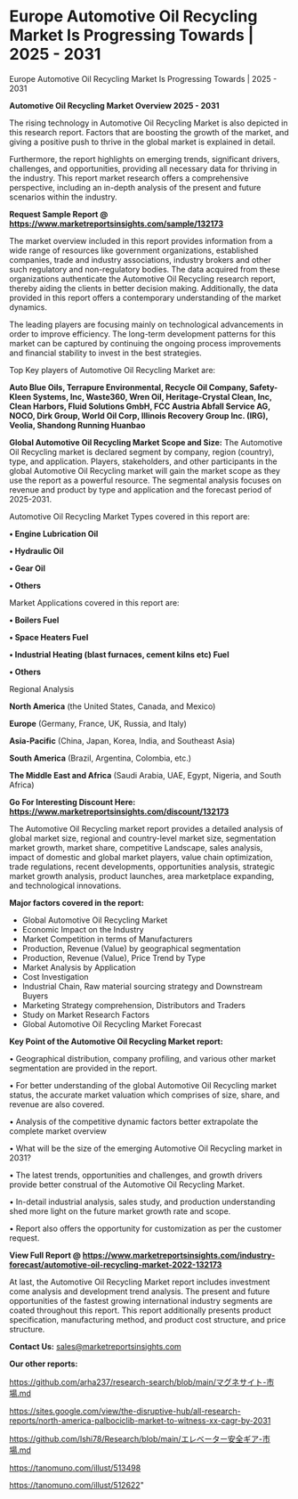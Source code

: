 # Europe Automotive Oil Recycling Market Is Progressing Towards | 2025 - 2031
 Europe Automotive Oil Recycling Market Is Progressing Towards | 2025 - 2031

<Strong> Automotive Oil Recycling Market Overview 2025 - 2031</strong>

The rising technology in Automotive Oil Recycling Market is also depicted in this research report. Factors that are boosting the growth of the market, and giving a positive push to thrive in the global market is explained in detail.

Furthermore, the report highlights on emerging trends, significant drivers, challenges, and opportunities, providing all necessary data for thriving in the industry. This report market research offers a comprehensive perspective, including an in-depth analysis of the present and future scenarios within the industry.

<strong>Request Sample Report @ <a href=https://www.marketreportsinsights.com/sample/132173>https://www.marketreportsinsights.com/sample/132173</a></strong>

The market overview included in this report provides information from a wide range of resources like government organizations, established companies, trade and industry associations, industry brokers and other such regulatory and non-regulatory bodies. The data acquired from these organizations authenticate the Automotive Oil Recycling research report, thereby aiding the clients in better decision making. Additionally, the data provided in this report offers a contemporary understanding of the market dynamics.

The leading players are focusing mainly on technological advancements in order to improve efficiency. The long-term development patterns for this market can be captured by continuing the ongoing process improvements and financial stability to invest in the best strategies.

Top Key players of Automotive Oil Recycling Market are:

<strong>Auto Blue Oils, Terrapure Environmental, Recycle Oil Company, Safety-Kleen Systems, Inc, Waste360, Wren Oil, Heritage-Crystal Clean, Inc, Clean Harbors, Fluid Solutions GmbH, FCC Austria Abfall Service AG, NOCO, Dirk Group, World Oil Corp, Illinois Recovery Group Inc. (IRG), Veolia, Shandong Running Huanbao</strong>

<strong><b>Global Automotive Oil Recycling Market Scope and Size:</b></strong>
The Automotive Oil Recycling market is declared segment by company, region (country), type, and application. Players, stakeholders, and other participants in the global Automotive Oil Recycling market will gain the market scope as they use the report as a powerful resource. The segmental analysis focuses on revenue and product by type and application and the forecast period of 2025-2031.

Automotive Oil Recycling Market Types covered in this report are:

<strong>• Engine Lubrication Oil

• Hydraulic Oil

• Gear Oil

• Others</strong>

Market Applications covered in this report are:

<strong>• Boilers Fuel

• Space Heaters Fuel

• Industrial Heating (blast furnaces, cement kilns etc) Fuel

• Others</strong> 

Regional Analysis

<strong>North America</strong> (the United States, Canada, and Mexico)

<strong>Europe</strong> (Germany, France, UK, Russia, and Italy)

<strong>Asia-Pacific</strong> (China, Japan, Korea, India, and Southeast Asia)

<strong>South America</strong> (Brazil, Argentina, Colombia, etc.)

<strong>The Middle East and Africa</strong> (Saudi Arabia, UAE, Egypt, Nigeria, and South Africa)

<strong>Go For Interesting Discount Here: <a href=https://www.marketreportsinsights.com/discount/132173>https://www.marketreportsinsights.com/discount/132173</a></strong>

The Automotive Oil Recycling market report provides a detailed analysis of global market size, regional and country-level market size, segmentation market growth, market share, competitive Landscape, sales analysis, impact of domestic and global market players, value chain optimization, trade regulations, recent developments, opportunities analysis, strategic market growth analysis, product launches, area marketplace expanding, and technological innovations.

<strong><b>Major factors covered in the report:</b></strong>
<ul>
  <li>Global Automotive Oil Recycling Market </li>
  <li>Economic Impact on the Industry</li>
  <li>Market Competition in terms of Manufacturers</li>
  <li>Production, Revenue (Value) by geographical segmentation</li>
  <li>Production, Revenue (Value), Price Trend by Type</li>
  <li>Market Analysis by Application</li>
  <li>Cost Investigation</li>
  <li>Industrial Chain, Raw material sourcing strategy and Downstream Buyers</li>
  <li>Marketing Strategy comprehension, Distributors and Traders</li>
  <li>Study on Market Research Factors</li>
  <li>Global Automotive Oil Recycling Market Forecast</li>
</ul>

<strong><b>Key Point of the Automotive Oil Recycling Market report:</b></strong>

• Geographical distribution, company profiling, and various other market segmentation are provided in the report.

• For better understanding of the global Automotive Oil Recycling market status, the accurate market valuation which comprises of size, share, and revenue are also covered.

• Analysis of the competitive dynamic factors better extrapolate the complete market overview

• What will be the size of the emerging Automotive Oil Recycling market in 2031?

• The latest trends, opportunities and challenges, and growth drivers provide better construal of the Automotive Oil Recycling Market.

• In-detail industrial analysis, sales study, and production understanding shed more light on the future market growth rate and scope.

• Report also offers the opportunity for customization as per the customer request.

<strong><b>View Full Report @ <a href=https://www.marketreportsinsights.com/industry-forecast/automotive-oil-recycling-market-2022-132173>https://www.marketreportsinsights.com/industry-forecast/automotive-oil-recycling-market-2022-132173</a></b></strong>


At last, the Automotive Oil Recycling Market report includes investment come analysis and development trend analysis. The present and future opportunities of the fastest growing international industry segments are coated throughout this report. This report additionally presents product specification, manufacturing method, and product cost structure, and price structure.

<strong>Contact Us:</strong>
sales@marketreportsinsights.com

<strong>Our other reports:</strong>

<a href=https://github.com/arha237/research-search/blob/main/マグネサイト-市場.md>https://github.com/arha237/research-search/blob/main/マグネサイト-市場.md</a>

<a href=https://sites.google.com/view/the-disruptive-hub/all-research-reports/north-america-palbociclib-market-to-witness-xx-cagr-by-2031>https://sites.google.com/view/the-disruptive-hub/all-research-reports/north-america-palbociclib-market-to-witness-xx-cagr-by-2031</a>

<a href=https://github.com/Ishi78/Research/blob/main/エレベーター安全ギア-市場.md>https://github.com/Ishi78/Research/blob/main/エレベーター安全ギア-市場.md</a>

<a href=https://tanomuno.com/illust/513498>https://tanomuno.com/illust/513498</a>

<a href=https://tanomuno.com/illust/512622>https://tanomuno.com/illust/512622</a>"
